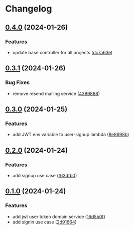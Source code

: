 # Changelog

## [0.4.0](https://github.com/soymichelt/restaurant-microservices/compare/restaurant-account-v0.3.1...restaurant-account-v0.4.0) (2024-01-26)


### Features

* update base controller for all projects ([dc7a63e](https://github.com/soymichelt/restaurant-microservices/commit/dc7a63eb5a5f885c37c05c6a72f7e241176c7cba))

## [0.3.1](https://github.com/soymichelt/restaurant-microservices/compare/restaurant-account-v0.3.0...restaurant-account-v0.3.1) (2024-01-26)


### Bug Fixes

* remove resend mailing service ([4389888](https://github.com/soymichelt/restaurant-microservices/commit/43898880740bd40aa2d43eda1da94ea255db17e1))

## [0.3.0](https://github.com/soymichelt/restaurant-microservices/compare/restaurant-account-v0.2.0...restaurant-account-v0.3.0) (2024-01-25)


### Features

* add JWT env variable to user-signup lambda ([8e8698b](https://github.com/soymichelt/restaurant-microservices/commit/8e8698ba196654ca8e921db133173d3da01b611b))

## [0.2.0](https://github.com/soymichelt/restaurant-microservices/compare/restaurant-account-v0.1.0...restaurant-account-v0.2.0) (2024-01-24)


### Features

* add signup use case ([f63dfb0](https://github.com/soymichelt/restaurant-microservices/commit/f63dfb0b854ad1550ba98fc4cee8533dfd5204f0))

## [0.1.0](https://github.com/soymichelt/restaurant-microservices/compare/restaurant-account-v0.0.1...restaurant-account-v0.1.0) (2024-01-24)


### Features

* add jwt user token domain service ([16d5b0f](https://github.com/soymichelt/restaurant-microservices/commit/16d5b0f3f0097e9bbd957dcaee87ed57e34d3372))
* add signin use case ([2d91664](https://github.com/soymichelt/restaurant-microservices/commit/2d916647aef37f57475b542477a73f2efa246791))
